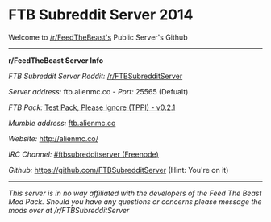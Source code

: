 FTB Subreddit Server 2014
===

Welcome to [/r/FeedTheBeast's](http://www.FeedTheBeast.reddit.com) Public Server's Github

---

**r/FeedTheBeast Server Info**

*FTB Subreddit Server Reddit:* [/r/FTBSubredditServer](http://FTBSubredditServer.reddit.com)

*Server address:* ftb.alienmc.co - *Port:* 25565 (Defualt)

*FTB Pack:* [Test Pack, Please Ignore (TPPI) - v0.2.1](http://TestPackPleaseIgnore.reddit.com)

*Mumble address:* [ftb.alienmc.co](mumble://ftb.alienmc.co)

*Website:* http://alienmc.co/

*IRC Channel:* [#ftbsubredditserver (Freenode)](http://goo.gl/0kdOD)

*Github:* https://github.com/FTBSubredditServer (Hint: You're on it)

---

*This server is in no way affiliated with the developers of the Feed The Beast Mod Pack. Should you have any questions or concerns please message the mods over at /r/FTBSubredditServer*
